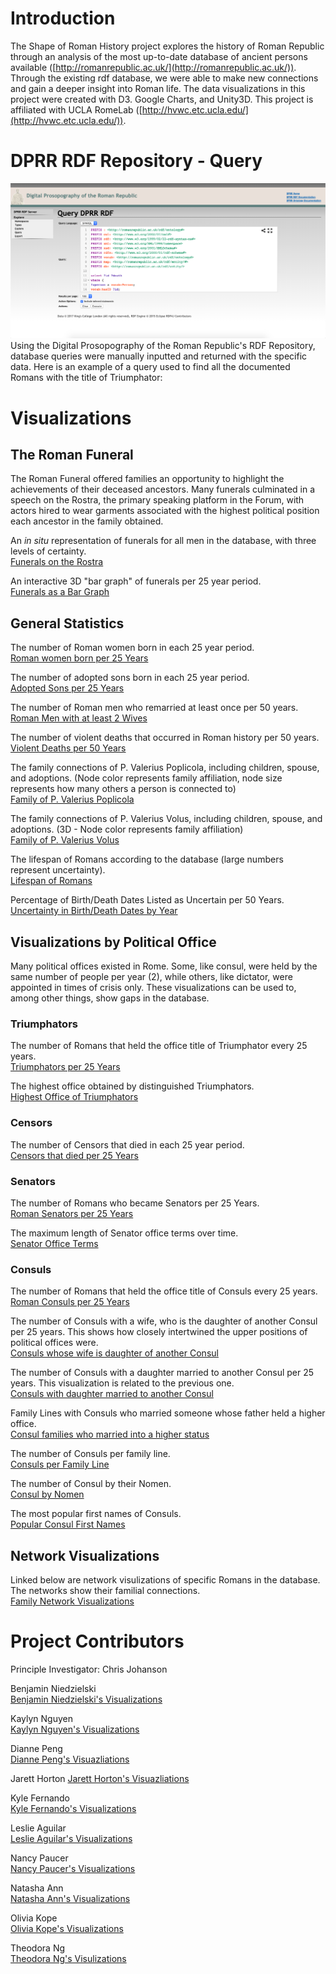 # Introduction
The Shape of Roman History project explores the history of Roman Republic through an analysis of the most up-to-date database of ancient persons available ([http://romanrepublic.ac.uk/](http://romanrepublic.ac.uk/)). Through the existing rdf database, we were able to make new connections and gain a deeper insight into Roman life. The data visualizations in this project were created with D3. Google Charts, and Unity3D. This project is affiliated with UCLA RomeLab ([http://hvwc.etc.ucla.edu/](http://hvwc.etc.ucla.edu/)).

# DPRR RDF Repository - Query
<img src="RDF_query.png" alt="DPRR RDF Repository">
Using the Digital Prosopography of the Roman Republic's RDF Repository, database queries were manually inputted and returned with the specific data. Here is an example of a query used to find all the documented Romans with the title of Triumphator: <br>
<script src="https://gist.github.com/diannepeng/bf9f2e49c5d7e8a5054e7c3ef52d7fea.js"></script>

# Visualizations

## The Roman Funeral
The Roman Funeral offered families an opportunity to highlight the achievements of their deceased ancestors.  Many funerals culminated in a speech on the Rostra, the primary speaking platform in the Forum, with actors hired to wear garments associated with the highest political position each ancestor in the family obtained.

An <i>in situ</i> representation of funerals for all men in the database, with three levels of certainty. <br>
  <a href="http://hvwc.etc.ucla.edu/funerals-rostra">Funerals on the Rostra</a>
  
An interactive 3D "bar graph" of funerals per 25 year period. <br>
    <a href="http://hvwc.etc.ucla.edu/funeral-visualizations-version-2">Funerals as a Bar Graph</a>
## General Statistics
The number of Roman women born in each 25 year period. <br>
  <a href="https://bl.ocks.org/kaylynnguyen/raw/566e35c13c009858e871baa69dca879b/">Roman women born per 25 Years</a>
  
The number of adopted sons born in each 25 year period. <br>
  <a href="https://bl.ocks.org/kaylynnguyen/raw/6cd35d60315b14a47386e9a26de06226/">Adopted Sons per 25 Years</a>
  
The number of Roman men who remarried at least once per 50 years. <br>
  <a href="http://bl.ocks.org/kaylynnguyen/raw/3ca3a210ad84b5c90e68868c933a1eb0/">Roman Men with at least 2 Wives</a>
  
The number of violent deaths that occurred in Roman history per 50 years. <br>
  <a href="http://bl.ocks.org/kaylynnguyen/1e2bfda60c542fcafca3610f2433d295">Violent Deaths per 50 Years</a>
  
The family connections of P. Valerius Poplicola, including children, spouse, and adoptions. (Node color represents family affiliation, node size represents how many others a person is connected to) <br>
  <a href="http://bl.ocks.org/theordorang/8d31e4ac8e3a780597b8840b23e570ca">Family of P. Valerius Poplicola</a>
  
The family connections of P. Valerius Volus, including children, spouse, and adoptions. (3D - Node color represents family affiliation) <br>
<a href="http://bl.ocks.org/bniedzie/8c05398d3aaedac5eb95eaab2b04896f">Family of P. Valerius Volus</a>
  
The lifespan of Romans according to the database (large numbers represent uncertainty). <br>
  <a href="http://bl.ocks.org/bniedzie/44bafb802510425db3bf57566da4d952">Lifespan of Romans</a>
  
Percentage of Birth/Death Dates Listed as Uncertain per 50 Years. <br>
  <a href="https://bl.ocks.org/bniedzie/2af7c1c2d24e755e4190b94ab52d0a44">Uncertainty in Birth/Death Dates by Year</a>

## Visualizations by Political Office
Many political offices existed in Rome.  Some, like consul, were held by the same number of people per year (2), while others, like dictator, were appointed in times of crisis only.  These visualizations can be used to, among other things, show gaps in the database.
### Triumphators
The number of Romans that held the office title of Triumphator every 25 years.<br>
  <a href="http://bl.ocks.org/diannepeng/raw/7e404a8bffd613757ec835139406daf5/">Triumphators per 25 Years</a>
  
The highest office obtained by distinguished Triumphators. <br>
  <a href="https://bl.ocks.org/Kyle-Fernando/raw/e7459ea6b9c03a26d5483afc6bbbde00/">Highest Office of Triumphators</a> <br>
### Censors
The number of Censors that died in each 25 year period. <br>
  <a href="http://bl.ocks.org/kaylynnguyen/raw/5f2373122ff2e83c88a11f46ed6e8ea8/">Censors that died per 25 Years</a> <br>
### Senators
The number of Romans who became Senators per 25 Years. <br>
  <a href="http://bl.ocks.org/kaylynnguyen/raw/d4c940fd0d0529f17966f9bec1a0f186/">Roman Senators per 25 Years</a>
  
The maximum length of Senator office terms over time. <br>
  <a href="https://bl.ocks.org/nancypaucar/raw/978cb5ca53b0222de43199fe20635cbe/">Senator Office Terms</a>
### Consuls
The number of Romans that held the office title of Consuls every 25 years. <br>
  <a href="http://bl.ocks.org/kaylynnguyen/raw/b33f68bcc30039671f00193448db4365/">Roman Consuls per 25 Years</a>
  
The number of Consuls with a wife, who is the daughter of another Consul per 25 years. This shows how closely intertwined the upper positions of political offices were. <br>
  <a href="http://bl.ocks.org/kaylynnguyen/raw/dfde49abd5e671da9dd88605ad63ce04/">Consuls whose wife is daughter of another Consul</a>
  
The number of Consuls with a daughter married to another Consul per 25 years. This visualization is related to the previous one. <br>
  <a href="http://bl.ocks.org/kaylynnguyen/raw/2714ea2262cd3ad167a17cb402375081/">Consuls with daughter married to another Consul</a>
  
Family Lines with Consuls who married someone whose father held a higher office. <br>
  <a href="https://bl.ocks.org/nancypaucar/raw/6128873c854658031b3880e54d090712/">Consul families who married into a higher status<a/>
  
The number of Consuls per family line. <br>
  <a href="https://bl.ocks.org/nancypaucar/raw/63de120a94b9c034f64e1fe514a8969c/">Consuls per Family Line</a>
  
The number of Consul by their Nomen. <br>
  <a href="https://bl.ocks.org/kaylynnguyen/raw/14cfa6d0be7c7ded74167d01057ae07d/">Consul by Nomen</a>

The most popular first names of Consuls. <br>
  <a href="https://bl.ocks.org/Kyle-Fernando/raw/8a52af38f894c0d68ff4e64dfd2ec6aa/">Popular Consul First Names</a>

## Network Visualizations
Linked below are network visulizations of specific Romans in the database. The networks show their familial connections. <br>
  <a href="https://bl.ocks.org/theordorang">Family Network Visualizations</a>

# Project Contributors 

Principle Investigator: Chris Johanson

Benjamin Niedzielski <br>
  <a href="https://bl.ocks.org/bniedzie">Benjamin Niedzielski's Visualizations</a>
  
Kaylyn Nguyen <br>
  <a href="https://bl.ocks.org/kaylynnguyen">Kaylyn Nguyen's Visualizations</a>
  
Dianne Peng <br>
  <a href="https://bl.ocks.org/diannepeng">Dianne Peng's Visuazliations</a>
  
Jarett Horton
  <a href="https://bl.ocks.org/jaretthorton">Jarett Horton's Visuazliations</a>

Kyle Fernando <br>
  <a href="https://bl.ocks.org/kyle-fernando">Kyle Fernando's Visualizations</a>
  
Leslie Aguilar <br> 
  <a href="https://docs.google.com/spreadsheets/d/1JAs6rxk-iI4lG4Xqhm2TWUV0AGkoaxdPRyP3QyzcfrU/edit#gid=1547715230">Leslie Aguilar's Visualizations</a>
  
Nancy Paucer <br> 
  <a href="https://bl.ocks.org/nancypaucar">Nancy Paucer's Visualizations</a>
  
Natasha Ann <br>
  <a href="https://bl.ocks.org/natashaannn">Natasha Ann's Visualizations</a>
  
Olivia Kope <br>
  <a href="https://bl.ocks.org/okope">Olivia Kope's Visualizations</a>
  
Theodora Ng <br>
  <a href="https://bl.ocks.org/theordorang">Theodora Ng's Visulizations</a> <br>


